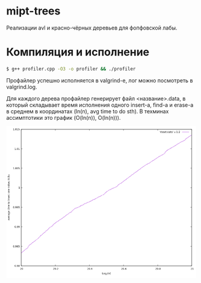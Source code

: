 # mipt-trees
Реализации avl и красно-чёрных деревьев для фопфовской лабы.
# Компиляция и исполнение
```sh
$ g++ profiler.cpp -O3 -o profiler && ./profiler
```
Профайлер успешно исполняется в valgrind-е, лог можно посмотреть в valgrind.log.

Для каждого дерева профайлер генерирует файл <название>.data, в который складывает время исполнения одного insert-а, find-а и erase-а в среднем в координатах (ln(n), avg time to do sth). В техминах ассимптотики это график (O(ln(n)), O(ln(n))).

<img src="rb_insert.png">